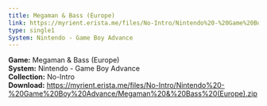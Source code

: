 ```yaml
---
title: Megaman & Bass (Europe)
link: https://myrient.erista.me/files/No-Intro/Nintendo%20-%20Game%20Boy%20Advance/Megaman%20&%20Bass%20(Europe).zip
type: single1
System: Nintendo - Game Boy Advance
---
```

<b>Game:</b> Megaman & Bass (Europe)<br>
<b>System:</b> Nintendo - Game Boy Advance<br>
<b>Collection:</b> No-Intro<br>
<b>Download:</b> https://myrient.erista.me/files/No-Intro/Nintendo%20-%20Game%20Boy%20Advance/Megaman%20&%20Bass%20(Europe).zip